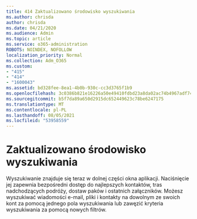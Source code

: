```yaml
---
title: 414 Zaktualizowano środowisko wyszukiwania
ms.author: chrisda
author: chrisda
ms.date: 04/21/2020
ms.audience: Admin
ms.topic: article
ms.service: o365-administration
ROBOTS: NOINDEX, NOFOLLOW
localization_priority: Normal
ms.collection: Adm_O365
ms.custom:
- "415"
- "414"
- "1600043"
ms.assetid: bd328fee-8ea1-4b0b-930c-cc3d3765f1b9
ms.openlocfilehash: 3c0386b821e16226a50e49410fdbd23a8da02ac74b4967adf7409f93c49d8068
ms.sourcegitcommit: b5f7da89a650d2915dc652449623c78be6247175
ms.translationtype: MT
ms.contentlocale: pl-PL
ms.lasthandoff: 08/05/2021
ms.locfileid: "53958559"
---
```

# <a name="search-experience-updated"></a>Zaktualizowano środowisko wyszukiwania

Wyszukiwanie znajduje się teraz w dolnej części okna aplikacji. Naciśnięcie jej zapewnia bezpośredni dostęp do najlepszych kontaktów, tras nadchodzących podróży, dostaw paków i ostatnich załączników. Możesz wyszukiwać wiadomości e-mail, pliki i kontakty na dowolnym ze swoich kont za pomocą jednego pola wyszukiwania lub zawęzić kryteria wyszukiwania za pomocą nowych filtrów.
